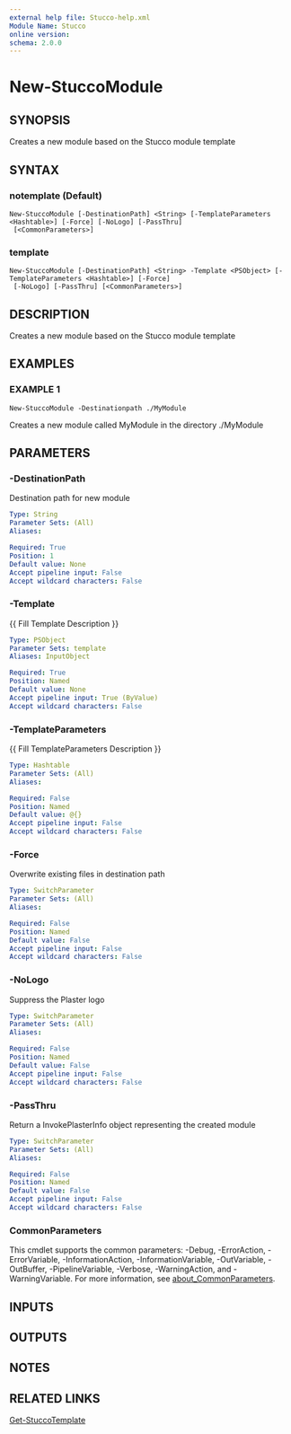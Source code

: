 ```yaml
---
external help file: Stucco-help.xml
Module Name: Stucco
online version:
schema: 2.0.0
---
```


# New-StuccoModule

## SYNOPSIS
Creates a new module based on the Stucco module template

## SYNTAX

### notemplate (Default)
```
New-StuccoModule [-DestinationPath] <String> [-TemplateParameters <Hashtable>] [-Force] [-NoLogo] [-PassThru]
 [<CommonParameters>]
```

### template
```
New-StuccoModule [-DestinationPath] <String> -Template <PSObject> [-TemplateParameters <Hashtable>] [-Force]
 [-NoLogo] [-PassThru] [<CommonParameters>]
```

## DESCRIPTION
Creates a new module based on the Stucco module template

## EXAMPLES

### EXAMPLE 1
```
New-StuccoModule -Destinationpath ./MyModule
```

Creates a new module called MyModule in the directory ./MyModule

## PARAMETERS

### -DestinationPath
Destination path for new module

```yaml
Type: String
Parameter Sets: (All)
Aliases:

Required: True
Position: 1
Default value: None
Accept pipeline input: False
Accept wildcard characters: False
```

### -Template
{{ Fill Template Description }}

```yaml
Type: PSObject
Parameter Sets: template
Aliases: InputObject

Required: True
Position: Named
Default value: None
Accept pipeline input: True (ByValue)
Accept wildcard characters: False
```

### -TemplateParameters
{{ Fill TemplateParameters Description }}

```yaml
Type: Hashtable
Parameter Sets: (All)
Aliases:

Required: False
Position: Named
Default value: @{}
Accept pipeline input: False
Accept wildcard characters: False
```

### -Force
Overwrite existing files in destination path

```yaml
Type: SwitchParameter
Parameter Sets: (All)
Aliases:

Required: False
Position: Named
Default value: False
Accept pipeline input: False
Accept wildcard characters: False
```

### -NoLogo
Suppress the Plaster logo

```yaml
Type: SwitchParameter
Parameter Sets: (All)
Aliases:

Required: False
Position: Named
Default value: False
Accept pipeline input: False
Accept wildcard characters: False
```

### -PassThru
Return a InvokePlasterInfo object representing the created module

```yaml
Type: SwitchParameter
Parameter Sets: (All)
Aliases:

Required: False
Position: Named
Default value: False
Accept pipeline input: False
Accept wildcard characters: False
```

### CommonParameters
This cmdlet supports the common parameters: -Debug, -ErrorAction, -ErrorVariable, -InformationAction, -InformationVariable, -OutVariable, -OutBuffer, -PipelineVariable, -Verbose, -WarningAction, and -WarningVariable. For more information, see [about_CommonParameters](http://go.microsoft.com/fwlink/?LinkID=113216).

## INPUTS

## OUTPUTS

## NOTES

## RELATED LINKS

[Get-StuccoTemplate]()


